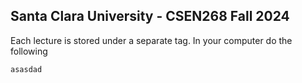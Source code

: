 ## Santa Clara University - CSEN268 Fall 2024

Each lecture is stored under a separate tag. In your computer do the following

    asasdad
